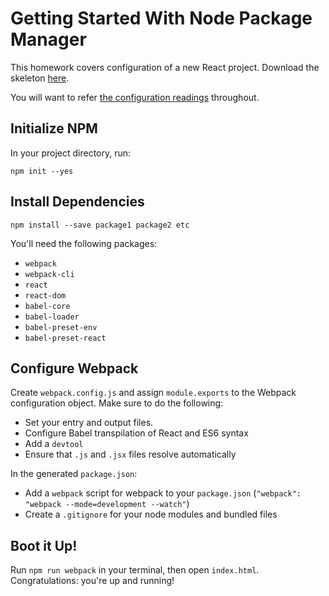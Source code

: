 # Getting Started With Node Package Manager

This homework covers configuration of a new React project. Download the skeleton [here][skeleton].

You will want to refer [the configuration readings][readings-list] throughout.

## Initialize NPM

In your project directory, run:

```
npm init --yes
```

## Install Dependencies

```
npm install --save package1 package2 etc
```

You'll need the following packages:

- `webpack`
- `webpack-cli`
- `react`
- `react-dom`
- `babel-core`
- `babel-loader`
- `babel-preset-env`
- `babel-preset-react`

## Configure Webpack

Create `webpack.config.js` and assign `module.exports` to the Webpack configuration object.
Make sure to do the following:

- Set your entry and output files.
- Configure Babel transpilation of React and ES6 syntax
- Add a `devtool`
- Ensure that `.js` and `.jsx` files resolve automatically

In the generated `package.json`:

- Add a `webpack` script for webpack to your `package.json` (`"webpack": "webpack --mode=development --watch"`)
- Create a `.gitignore` for your node modules and bundled files

## Boot it Up!

Run `npm run webpack` in your terminal, then open `index.html`. Congratulations:
you're up and running!

[readings-list]: https://github.com/appacademy/curriculum/blob/master/react/homeworks/getting_started/md#readings-48-min
[skeleton]: https://github.com/appacademy/curriculum/blob/master/react/homeworks/getting_started/skeleton.zip?raw=true
